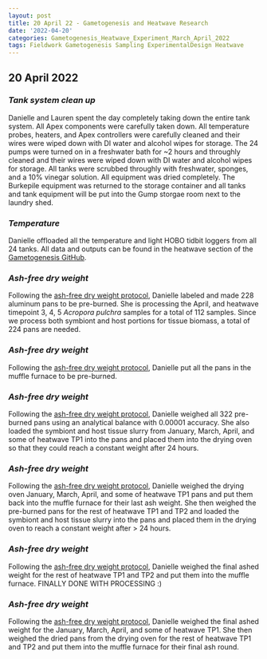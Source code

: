 ```yaml
---
layout: post
title: 20 April 22 - Gametogenesis and Heatwave Research
date: '2022-04-20'
categories: Gametogenesis_Heatwave_Experiment_March_April_2022
tags: Fieldwork Gametogenesis Sampling ExperimentalDesign Heatwave
---
```


## 20 April 2022

### *Tank system clean up*
Danielle and Lauren spent the day completely taking down the entire tank system. All Apex components were carefully taken down. All temperature probes, heaters, and Apex controllers were carefully cleaned and their wires were wiped down with DI water and alcohol wipes for storage. The 24 pumps were turned on in a freshwater bath for ~2 hours and throughly cleaned and their wires were wiped down with DI water and alcohol wipes for storage. All tanks were scrubbed throughly with freshwater, sponges, and a 10% vinegar solution. All equipment was dried completely. The Burkepile equipment was returned to the storage container and all tanks and tank equipment will be put into the Gump storgae room next to the laundry shed.


### *Temperature*
Danielle offloaded all the temperature and light HOBO tidbit loggers from all 24 tanks. All data and outputs can be found in the heatwave section of the [Gametogenesis GitHub](https://github.com/daniellembecker/Gametogenesis/tree/main/heatwave/output/HOBO_temp_light_tanks).

### *Ash-free dry weight*
Following the [ash-free dry weight protocol](https://github.com/urol-e5/protocols/blob/master/2020-01-01-Ash-Free-Dry-Weight-Protocol.md), Danielle labeled and made 228 aluminum pans to be pre-burned. She is processing the April, and heatwave timepoint 3, 4, 5 *Acropora pulchra* samples for a total of 112 samples. Since we process both symbiont and host portions for tissue biomass, a total of 224 pans are needed.

### *Ash-free dry weight*
Following the [ash-free dry weight protocol](https://github.com/urol-e5/protocols/blob/master/2020-01-01-Ash-Free-Dry-Weight-Protocol.md), Danielle put all the pans in the muffle furnace to be pre-burned.

### *Ash-free dry weight*
Following the [ash-free dry weight protocol](https://github.com/urol-e5/protocols/blob/master/2020-01-01-Ash-Free-Dry-Weight-Protocol.md), Danielle weighed all 322 pre-burned pans using an analytical balance with 0.00001 accuracy. She also loaded the symbiont and host tissue slurry from January, March, April, and some of heatwave TP1 into the pans and placed them into the drying oven so that they could reach a constant weight after 24 hours.

### *Ash-free dry weight*
Following the [ash-free dry weight protocol](https://github.com/urol-e5/protocols/blob/master/2020-01-01-Ash-Free-Dry-Weight-Protocol.md), Danielle weighed the drying oven January, March, April, and some of heatwave TP1 pans and put them back into the muffle furnace for their last ash weight. She then weighed the pre-burned pans for the rest of heatwave TP1 and TP2 and loaded the symbiont and host tissue slurry into the pans and placed them in the drying oven to reach a constant weight after > 24 hours.

### *Ash-free dry weight*
Following the [ash-free dry weight protocol](https://github.com/urol-e5/protocols/blob/master/2020-01-01-Ash-Free-Dry-Weight-Protocol.md), Danielle weighed the final ashed weight for the rest of heatwave TP1 and TP2 and put them into the muffle furnace. FINALLY DONE WITH PROCESSING :)

### *Ash-free dry weight*
Following the [ash-free dry weight protocol](https://github.com/urol-e5/protocols/blob/master/2020-01-01-Ash-Free-Dry-Weight-Protocol.md), Danielle weighed the final ashed weight for the January, March, April, and some of heatwave TP1. She then weighed the dried pans from the drying oven for the rest of heatwave TP1 and TP2 and put them into the muffle furnace for their final ash round.
